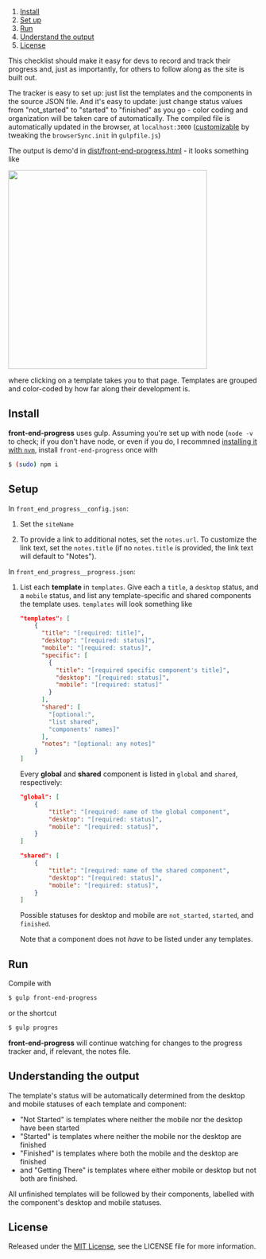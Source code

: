 1. [Install](#install)
1. [Set up](#setup)
1. [Run](#run)
1. [Understand the output](#understanding-the-output)
1. [License](#license)

This checklist should make it easy for devs to record and track their progress and, just as importantly, for others to follow along as the site is built out.

The tracker is easy to set up: just list the templates and the components in the source JSON file. And it's easy to update: just change status values from "not_started" to "started" to "finished" as you go - color coding and organization will be taken care of automatically. The compiled file is automatically updated in the browser, at `localhost:3000` ([customizable](https://www.browsersync.io/docs/gulp) by tweaking the `browserSync.init` in `gulpfile.js`)

The output is demo'd in [dist/front-end-progress.html](https://github.com/olets/front-end-progress/dist/front-end-progress.html) - it looks something like

<kbd><img src="http://i.imgur.com/UDnuhBr.png" width="400px"/></kbd>

where clicking on a template takes you to that page. Templates are grouped and color-coded by how far along their development is.

## Install

**front-end-progress** uses gulp. Assuming you're set up with node (`node -v` to check; if you don't have node, or even if you do, I recommned [installing it with `nvm`](https://github.com/creationix/nvm#install-script), install `front-end-progress` once with

```bash
$ (sudo) npm i
````

## Setup

In `front_end_progress__config.json`:

1. Set the `siteName`

1. To provide a link to additional notes, set the `notes.url`. To customize the link text, set the `notes.title` (if no `notes.title` is provided, the link text will default to "Notes").



In `front_end_progress__progress.json`:

1. List each **template** in `templates`. Give each a `title`, a `desktop` status, and a `mobile` status, and list any template-specific and shared components the template uses. `templates` will look something like

    ```json
    "templates": [
        {
          "title": "[required: title]",
          "desktop": "[required: status]",
          "mobile": "[required: status]",
          "specific": [
            {
              "title": "[required specific component's title]",
              "desktop": "[required: status]",
              "mobile": "[required: status]"
            }
          ],
          "shared": [
            "[optional:",
            "list shared",
            "components' names]"
          ],
          "notes": "[optional: any notes]"
        }
    ]
    ```
    
   Every **global** and **shared** component is listed in `global` and `shared`, respectively:
 
    ```json
    "global": [
        {
            "title": "[required: name of the global component",
            "desktop": "[required: status]",
            "mobile": "[required: status]",
        }
    ]
    ```
    
    ```json
    "shared": [
        {
            "title": "[required: name of the shared component",
            "desktop": "[required: status]",
            "mobile": "[required: status]",
        }
    ]
    ```

   Possible statuses for desktop and mobile are `not_started`, `started`, and `finished`.
   
   Note that a component does not *have* to be listed under any templates.


## Run

Compile with

```bash
$ gulp front-end-progress
```

or the shortcut

```bash
$ gulp progres
```

**front-end-progress** will continue watching for changes to the progress tracker and, if relevant, the notes file.


## Understanding the output

The template's status will be automatically determined from the desktop and mobile statuses of each template and component:

- "Not Started" is templates where neither the mobile nor the desktop have been started
- "Started" is templates where neither the mobile nor the desktop are finished
- "Finished" is templates where both the mobile and the desktop are finished
- and "Getting There" is templates where either mobile or desktop but not both are finished.

All unfinished templates will be followed by their components, labelled with the component's desktop and mobile statuses.

## License

Released under the [MIT License](https://opensource.org/licenses/MIT), see the LICENSE file for more information.
